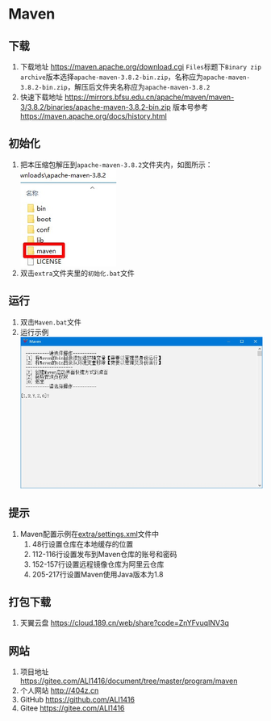 # Maven

## 下载

1. 下载地址 <https://maven.apache.org/download.cgi> `Files`标题下`Binary zip archive`版本选择`apache-maven-3.8.2-bin.zip`，名称应为`apache-maven-3.8.2-bin.zip`，解压后文件夹名称应为`apache-maven-3.8.2`
2. 快速下载地址 <https://mirrors.bfsu.edu.cn/apache/maven/maven-3/3.8.2/binaries/apache-maven-3.8.2-bin.zip> 版本号参考 <https://maven.apache.org/docs/history.html>

## 初始化

1. 把本压缩包解压到`apache-maven-3.8.2`文件夹内，如图所示：  
![初始化示例](img/初始化示例.jpg)
2. 双击`extra`文件夹里的`初始化.bat`文件

## 运行

1. 双击`Maven.bat`文件
2. 运行示例  
![运行示例](img/运行示例.jpg)

## 提示

1. Maven配置示例在[extra/settings.xml](extra/settings.xml)文件中
   1. 48行设置仓库在本地缓存的位置
   2. 112-116行设置发布到Maven仓库的账号和密码
   3. 152-157行设置远程镜像仓库为阿里云仓库
   4. 205-217行设置Maven使用Java版本为1.8

## 打包下载

1. 天翼云盘 <https://cloud.189.cn/web/share?code=ZnYFvuqINV3q>

## 网站

1. 项目地址 <https://gitee.com/ALI1416/document/tree/master/program/maven>
2. 个人网站 <http://404z.cn>
3. GitHub <https://github.com/ALI1416>
4. Gitee <https://gitee.com/ALI1416>
